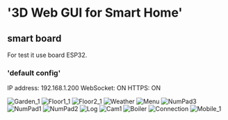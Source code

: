 # '3D Web GUI for Smart Home'

## smart board

For test it use board ESP32.

### 'default config'

IP address: 192.168.1.200
WebSocket: ON
HTTPS: ON


![Garden_1](https://user-images.githubusercontent.com/10536527/228568432-0c056270-20c3-4715-8a7b-f3182ba31f2d.jpg)
![Floor1_1](https://user-images.githubusercontent.com/10536527/228568459-ee72ece8-2e76-4281-b3a4-b07b6e30f579.jpg)
![Floor2_1](https://user-images.githubusercontent.com/10536527/228568464-4a81a32e-7214-4960-8dd4-96384824e258.jpg)
![Weather](https://user-images.githubusercontent.com/10536527/228568503-6003839e-3569-45d8-b993-4d7d5dd5f885.jpg)
![Menu](https://user-images.githubusercontent.com/10536527/228568529-a8d612d8-3da7-4b55-b91c-682ab2f8a324.jpg)
![NumPad3](https://user-images.githubusercontent.com/10536527/228568583-91169ad4-d599-4bfe-b09a-50f3fa9d9884.jpg)
![NumPad1](https://user-images.githubusercontent.com/10536527/228568587-e8120649-0d1f-468b-b695-eb322c5adf99.jpg)
![NumPad2](https://user-images.githubusercontent.com/10536527/228568588-69658043-cf12-436b-bc77-e8a1708201b5.jpg)
![Log](https://user-images.githubusercontent.com/10536527/228568624-a06e2a11-1083-4aa7-9f9d-d067df5562e8.jpg)
![Cam1](https://user-images.githubusercontent.com/10536527/228568644-16fb35cd-6c7a-42cf-9819-65ec204bde6b.jpg)
![Boiler](https://user-images.githubusercontent.com/10536527/228568674-a52fedc7-f6a4-4b82-8911-0da7e18c5845.jpg)
![Connection](https://user-images.githubusercontent.com/10536527/228568683-9a32206c-a921-47ec-992d-979c6ecc5277.jpg)
![Mobile_1](https://user-images.githubusercontent.com/10536527/228575457-a6b75aa2-eb8b-4848-bf0a-5174ba240bf3.jpg)
